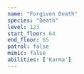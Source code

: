 ```yaml
---
name: "Forgiven Death"
species: "Death"
level: 123
start_floor: 64
end_floor: 65
patrol: false
mimic: false
abilities: ['Karma']
---
```

